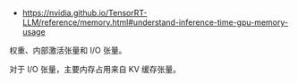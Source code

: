 

- https://nvidia.github.io/TensorRT-LLM/reference/memory.html#understand-inference-time-gpu-memory-usage




权重、内部激活张量和 I/O 张量。

对于 I/O 张量，主要内存占用来自 KV 缓存张量。






